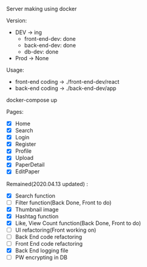 <!-- @format -->

Server making using docker

Version:

- DEV -> ing
  - front-end-dev: done
  - back-end-dev: done
  - db-dev: done
- Prod -> None

Usage:

- front-end coding -> ./front-end-dev/react
- back-end coding -> ./back-end-dev/app

docker-compose up

Pages:

- [x] Home
- [x] Search
- [x] Login
- [x] Register
- [x] Profile
- [x] Upload
- [x] PaperDetail
- [x] EditPaper

Remained(2020.04.13 updated) :
- [x] Search function
- [ ] Filter function(Back Done, Front to do)
- [x] Thumbnail image
- [x] Hashtag function
- [x] Like, View Count function(Back Done, Front to do)
- [ ] UI refactoring(Front working on)
- [ ] Back End code refactoring
- [ ] Front End code refactoring
- [x] Back End logging file
- [ ] PW encrypting in DB
